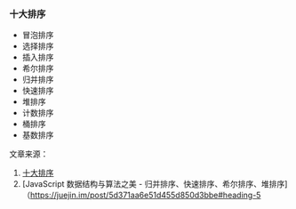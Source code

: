 ### 十大排序

* 冒泡排序
* 选择排序
* 插入排序
* 希尔排序
* 归并排序
* 快速排序
* 堆排序
* 计数排序
* 桶排序
* 基数排序



文章来源：
1. [十大排序](https://github.com/hustcc/JS-Sorting-Algorithm)
2. [JavaScript 数据结构与算法之美 - 归并排序、快速排序、希尔排序、堆排序]（https://juejin.im/post/5d371aa6e51d455d850d3bbe#heading-5